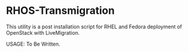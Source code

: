 RHOS-Transmigration
===================
This utility is a post installation script for RHEL and Fedora deployment of OpenStack with LiveMigration.

USAGE: To Be Written.
